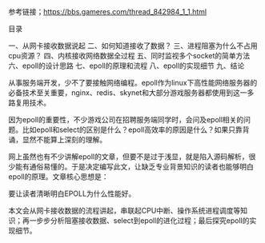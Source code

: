 参考链接；https://bbs.gameres.com/thread_842984_1_1.html

目录 

一、从网卡接收数据说起
二、如何知道接收了数据？
三、进程阻塞为什么不占用cpu资源？
四、内核接收网络数据全过程
五、同时监视多个socket的简单方法
六、epoll的设计思路
七、epoll的原理和流程
八、epoll的实现细节
九、结论

从事服务端开发，少不了要接触网络编程。epoll作为linux下高性能网络服务器的必备技术至关重要，nginx、redis、skynet和大部分游戏服务器都使用到这一多路复用技术。

因为epoll的重要性，不少游戏公司在招聘服务端同学时，会问及epoll相关的问题。比如epoll和select的区别是什么？epoll高效率的原因是什么？如果只靠背诵，显然不能算上深刻的理解。

网上虽然也有不少讲解epoll的文章，但要不是过于浅显，就是陷入源码解析，很少能有通俗易懂的。于是决定编写此文，让缺乏专业背景知识的读者也能够明白epoll的原理。文章核心思想是：

要让读者清晰明白EPOLL为什么性能好。

本文会从网卡接收数据的流程讲起，串联起CPU中断、操作系统进程调度等知识；再一步步分析阻塞接收数据、select到epoll的进化过程；最后探究epoll的实现细节。